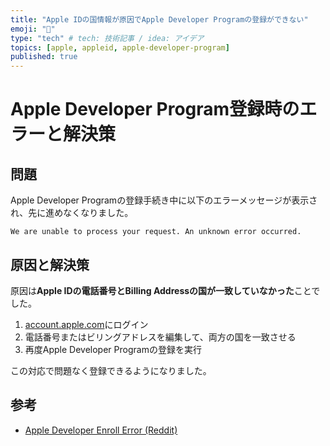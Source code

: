 ```yaml
---
title: "Apple IDの国情報が原因でApple Developer Programの登録ができない"
emoji: "🍎"
type: "tech" # tech: 技術記事 / idea: アイデア
topics: [apple, appleid, apple-developer-program]
published: true
---
```


# Apple Developer Program登録時のエラーと解決策

## 問題

Apple Developer Programの登録手続き中に以下のエラーメッセージが表示され、先に進めなくなりました。

```
We are unable to process your request. An unknown error occurred.
```

## 原因と解決策

原因は**Apple IDの電話番号とBilling Addressの国が一致していなかった**ことでした。

1. [account.apple.com](https://account.apple.com)にログイン
2. 電話番号またはビリングアドレスを編集して、両方の国を一致させる
3. 再度Apple Developer Programの登録を実行

この対応で問題なく登録できるようになりました。

## 参考

- [Apple Developer Enroll Error (Reddit)](https://www.reddit.com/r/iOSProgramming/comments/17974ry/apple_developer_enroll_error/)
